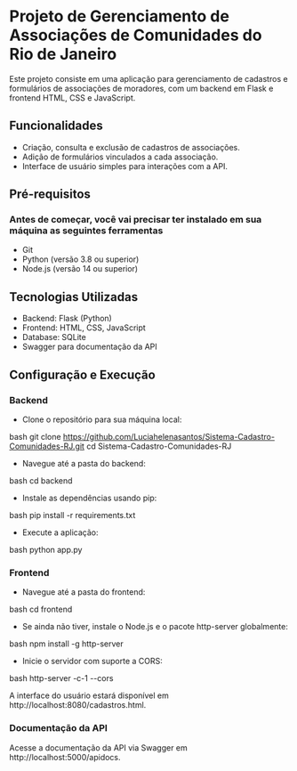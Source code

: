 # Projeto de Gerenciamento de Associações de Comunidades do Rio de Janeiro

Este projeto consiste em uma aplicação para gerenciamento de cadastros e formulários de associações de moradores, com um backend em Flask e frontend HTML, CSS e JavaScript.

## Funcionalidades

- Criação, consulta e exclusão de cadastros de associações.
- Adição de formulários vinculados a cada associação.
- Interface de usuário simples para interações com a API.

## Pré-requisitos

### Antes de começar, você vai precisar ter instalado em sua máquina as seguintes ferramentas

- Git
- Python (versão 3.8 ou superior)
- Node.js (versão 14 ou superior)

## Tecnologias Utilizadas

- Backend: Flask (Python)
- Frontend: HTML, CSS, JavaScript
- Database: SQLite
- Swagger para documentação da API

## Configuração e Execução

### Backend

- Clone o repositório para sua máquina local:

bash
git clone https://github.com/Luciahelenasantos/Sistema-Cadastro-Comunidades-RJ.git
cd Sistema-Cadastro-Comunidades-RJ

- Navegue até a pasta do backend:

bash
cd backend

- Instale as dependências usando pip:

bash
pip install -r requirements.txt

- Execute a aplicação:

bash
python app.py

### Frontend

- Navegue até a pasta do frontend:

bash
cd frontend

- Se ainda não tiver, instale o Node.js e o pacote http-server globalmente:

bash
npm install -g http-server

- Inicie o servidor com suporte a CORS:

bash
http-server -c-1 --cors

A interface do usuário estará disponível em http://localhost:8080/cadastros.html.

### Documentação da API

Acesse a documentação da API via Swagger em http://localhost:5000/apidocs.

